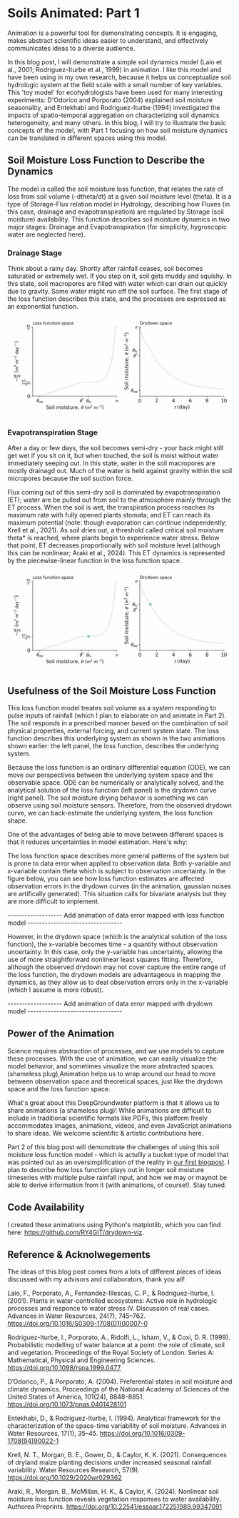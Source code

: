 # Soils Animated: Part 1

Animation is a powerful tool for demonstrating concepts. It is engaging, makes abstract scientific ideas easier to understand, and effectively communicates ideas to a diverse audience.

In this blog post, I will demonstrate a simple soil dynamics model (Laio et al., 2001; Rodriguez-Iturbe et al., 1999) in animation. I like this model and have been using in my own research, because it helps us conceptualize soil hydrologic system at the field scale with a small number of key variables. This 'toy model' for ecohydrologists have been used for many interesting experiments: D'Odorico and Porporato (2004) explained soil moisture seasonality, and Entekhabi and Rodriguez-Iturbe (1994) investigated the impacts of spatio-temporal aggregation on characterizing soil dynamics heterogeneity, and many others. In this blog, I will try to illustrate the basic concepts of the model, with Part 1 focusing on how soil moisture dynamics can be translated in different spaces using this model. 

## Soil Moisture Loss Function to Describe the Dynamics
The model is called the soil moisture loss function, that relates the rate of loss from soil volume (-dtheta/dt) at a given soil moisture level (theta). It is a type of Storage-Flux relation model in Hydrology, describing how Fluxes (in this case, drainage and evapotranspiration) are regulated by Storage (soil moisture) availability. This function describes soil moisture dynamics in two major stages: Drainage and Evapotranspiration (for simplicity, hygroscopic water are neglected here).

### Drainage Stage 
Think about a rainy day. Shortly after rainfall ceases, soil becomes saturated or extremely wet. If you step on it, soil gets muddy and squishy. In this state, soil macropores are filled with water which can drain out quickly due to gravity. Some water might run off the soil surface. The first stage of the loss function describes this state, and the processes are expressed as an exponential function. 

![Alt text](.\out\drainage.gif "Drainage")


### Evapotranspiration Stage
After a day or few days, the soil becomes semi-dry - your back might still get wet if you sit on it, but when touched, the soil is moist without water immediately seeping out. In this state, water in the soil macropores are mostly drainagd out. Much of the water is held against gravity within the soil micropores because the soil suction force.

Flux coming out of this semi-dry soil is dominated by evapotranspiration (ET); water are be pulled out from soil to the atmosphere mainly through the ET process. When the soil is wet, the transpiration process reaches its maximum rate with fully opened plants stomata, and ET can reach its maximum potential (note: though evaporation can continue independently; Krell et al., 2021). As soil dries out, a threshold called critical soil moisture theta* is reached, where plants begin to experience water stress. Below that point, ET decreases proportionally with soil moisture level (although this can be nonlinear; Araki et al., 2024). This ET dynamics is represented by the piecewise-linear function in the loss function space. 

![Alt text](.\out\ET.gif "ET")

## Usefulness of the Soil Moisture Loss Function
This loss function model treates soil volume as a system responding to pulse inputs of rainfall (which I plan to elaborate on and animate in Part 2). The soil responds in a prescribed manner based on the combination of soil physical properties, external forcing, and current system state. The loss function describes this underlying system as shown in the two animations shown earlier: the left panel, the loss function, describes the underlying system. 

Because the loss function is an ordinary differential equation (ODE), we can move our perspectives between the underlying system space and the observable space. ODE can be numerically or analytically solved, and the analytical solution of the loss function (left panel) is the drydown curve (right panel). The soil moisture drying behavior is something we can observe using soil moisture sensors. Therefore, from the observed drydown curve, we can back-estimate the underlying system, the loss function shape. 

One of the advantages of being able to move between different spaces is that it reduces uncertainties in model estimation. Here's why: 

The loss function space describes more general patterns of the system but is prone to data error when applied to observation data. Both y-variable and x-variable contain theta which is subject to observation uncertainty. In the figure below, you can see how loss function estimates are affected observation errors in the drydown curves (in the animation, gaussian noises are artifically generated). This situation calls for bivariate analysis but they are more difficult to implement. 

------------------- Add animation of data error mapped with loss function model ---------------------------------

However, in the drydown space (which is the analytical solution of the loss function), the x-variable becomes time - a quantity without observation uncertainty. In this case, only the y-variable has uncertainty, allowing the use of more straightforward nonlinear least squares fitting. Therefore, although the observed drydown may not cover capture the entire range of the loss function, the drydown models are advantageous in mapping the dynamics, as they allow us to deal observation errors only in the x-variable (which I assume is more robust). 

------------------- Add animation of data error mapped with drydown model ---------------------------------

## Power of the Animation
Science requires abstraction of processes, and we use models to capture these processes. With the use of animation, we can easily visualize the model behavior, and sometimes visualize the more abstracted spaces.  (shameless plug),Animation helps us to wrap around our head to move between observation space and theoretical spaces, just like the drydown space and the loss function space. 

What's great about this DeepGroundwater platform is that it allows us to share animations (a shameless plug)! While animations are difficult to include in traditional scientific formats like PDFs, this platform freely accommodates images, animations, videos, and even JavaScript animations to share ideas. We welcome scientific & artistic contributions here.

Part 2 of this blog post will demonstrate the challenges of using this soil moisture loss function model - which is actullly a bucket type of model that was pointed out as an oversimplification of the reality in [our first blogpost](https://deepgroundwater.com/blog/hydrology-is-flat-and-its-buckets-all-the-way-down/). I plan to describe how loss function plays out in longer soil moisture timeseries with multiple pulse rainfall input, and how we may or maynot be able to derive information from it (with animations, of course!). Stay tuned.

## Code Availability 
I created these animations using Python's matplotlib, which you can find here: https://github.com/RY4GIT/drydown-viz.

## Reference & Acknolwegements
The ideas of this blog post comes from a lots of different pieces of ideas discussed with my advisors and collaborators, thank you all! 



Laio, F., Porporato, A., Fernandez-Illescas, C. P., & Rodriguez-Iturbe, I. (2001). Plants in water-controlled ecosystems: Active role in hydrologic processes and responce to water stress IV. Discussion of real cases. Advances in Water Resources, 24(7), 745–762. https://doi.org/10.1016/S0309-1708(01)00007-0

Rodriguez-Iturbe, I., Porporato, A., Ridolfi, L., Isham, V., & Coxi, D. R. (1999). Probabilistic modelling of water balance at a point: the role of climate, soil and vegetation. Proceedings of the Royal Society of London. Series A: Mathematical, Physical and Engineering Sciences. https://doi.org/10.1098/rspa.1999.0477

D’Odorico, P., & Porporato, A. (2004). Preferential states in soil moisture and climate dynamics. Proceedings of the National Academy of Sciences of the United States of America, 101(24), 8848–8851. https://doi.org/10.1073/pnas.0401428101

Entekhabi, D., & Rodriguez-Iturbe, I. (1994). Analytical framework for the characterization of the space-time variability of soil moisture. Advances in Water Resources, 17(1), 35–45. https://doi.org/10.1016/0309-1708(94)90022-1

Krell, N. T., Morgan, B. E., Gower, D., & Caylor, K. K. (2021). Consequences of dryland maize planting decisions under increased seasonal rainfall variability. Water Resources Research, 57(9). https://doi.org/10.1029/2020wr029362

Araki, R., Morgan, B., McMillan, H. K., & Caylor, K. (2024). Nonlinear soil moisture loss function reveals vegetation responses to water availability. Authorea Preprints. https://doi.org/10.22541/essoar.172251989.99347091
